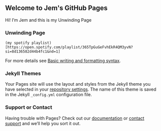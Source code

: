 ## Welcome to Jem's GitHub Pages

Hi! I’m Jem and this is my Unwinding Page

### Unwinding Page

```
(my spotify playlist)[https://open.spotify.com/playlist/365TpGuGeFvhEkR4QM3yvN?si=8d136582d44b4fc1&nd=1]

```

For more details see [Basic writing and formatting syntax](https://docs.github.com/en/github/writing-on-github/getting-started-with-writing-and-formatting-on-github/basic-writing-and-formatting-syntax).

### Jekyll Themes

Your Pages site will use the layout and styles from the Jekyll theme you have selected in your [repository settings](https://github.com/mjxxmie/mjxxmie.github.io/settings/pages). The name of this theme is saved in the Jekyll `_config.yml` configuration file.

### Support or Contact

Having trouble with Pages? Check out our [documentation](https://docs.github.com/categories/github-pages-basics/) or [contact support](https://support.github.com/contact) and we’ll help you sort it out.
